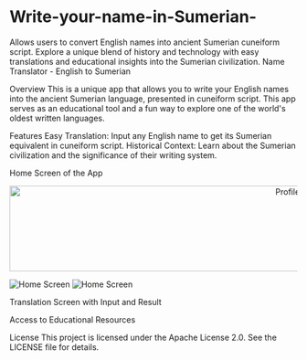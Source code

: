 # Write-your-name-in-Sumerian-
Allows users to convert English names into ancient Sumerian cuneiform script. Explore a unique blend of history and technology with easy translations and educational insights into the Sumerian civilization.
Name Translator - English to Sumerian

Overview
This is a unique app that allows you to write your English names into the ancient Sumerian language, presented in cuneiform script. This app serves as an educational tool and a fun way to explore one of the world's oldest written languages.

Features
Easy Translation: Input any English name to get its Sumerian equivalent in cuneiform script.
Historical Context: Learn about the Sumerian civilization and the significance of their writing system.

Home Screen of the App
<div align="center">
  <img src="NewMicrosoftPowerPointPresentation.jpg" alt="Profile Photo" width="1000" height="150">
</div>

![Home Screen](photos/NewMicrosoftPowerPointPresentation.jpg)
![Home Screen](photos/icon.jpg)


Translation Screen with Input and Result


Access to Educational Resources

License
This project is licensed under the Apache License 2.0. See the LICENSE file for details.




